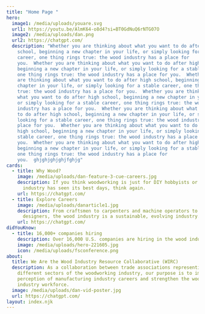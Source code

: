 ```yaml
---
title: "Home Page "
hero:
  image1: /media/uploads/youare.svg
  url1: https://youtu.be/AlmK64-o8d4?si=BT0GdNuQ6rNTG07O
  image2: /media/uploads/dan.png
  url2: https://chatgpt.com/
  description: "Whether you are thinking about what you want to do after high
    school, beginning a new chapter in your life, or simply looking for a stable
    career, one thing rings true: the wood industry has a place for
    you.  Whether you are thinking about what you want to do after high school,
    beginning a new chapter in your life, or simply looking for a stable career,
    one thing rings true: the wood industry has a place for you.  Whether you
    are thinking about what you want to do after high school, beginning a new
    chapter in your life, or simply looking for a stable career, one thing rings
    true: the wood industry has a place for you.  Whether you are thinking about
    what you want to do after high school, beginning a new chapter in your life,
    or simply looking for a stable career, one thing rings true: the wood
    industry has a place for you.  Whether you are thinking about what you want
    to do after high school, beginning a new chapter in your life, or simply
    looking for a stable career, one thing rings true: the wood industry has a
    place for you.  Whether you are thinking about what you want to do after
    high school, beginning a new chapter in your life, or simply looking for a
    stable career, one thing rings true: the wood industry has a place for
    you.  Whether you are thinking about what you want to do after high school,
    beginning a new chapter in your life, or simply looking for a stable career,
    one thing rings true: the wood industry has a place for
    you.  ghjghjghjghjfghjg"
cards:
  - title: Why Wood?
    image: /media/uploads/dan-feature-3-cue-careers.jpg
    description: If you think woodworking is just for DIY hobbyists or that the wood
      industry has seen its best days, think again.
    url: https://chatgpt.com/
  - title: Explore Careers
    image: /media/uploads/danarticle1.jpg
    description: From craftsmen to carpenters and machine operators to CAD
      designers, the wood industry is a sustainable, evolving industry.
    url: https://chatgpt.com/
didYouKnow:
  - title: 16,000+ companies hiring
    description: Over 16,000 U.S. companies are hiring in the wood industry.
    image: /media/uploads/hero-221605.jpg
    icon: /media/uploads/fsconference.png
about:
  title: We Are the Wood Industry Resource Collaborative (WIRC)
  description: As a collaboration between trade associations representing
    different sectors of the woodworking industry, our purpose is to improve the
    perception of manufacturing industry careers and strengthen the wood
    industry workforce.
  image: /media/uploads/dan-vid-poster.jpg
  url: https://chatgpt.com/
layout: index.njk
---
```

